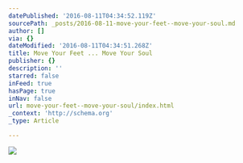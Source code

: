 ```yaml
---
datePublished: '2016-08-11T04:34:52.119Z'
sourcePath: _posts/2016-08-11-move-your-feet--move-your-soul.md
author: []
via: {}
dateModified: '2016-08-11T04:34:51.268Z'
title: Move Your Feet ... Move Your Soul
publisher: {}
description: ''
starred: false
inFeed: true
hasPage: true
inNav: false
url: move-your-feet--move-your-soul/index.html
_context: 'http://schema.org'
_type: Article

---
```

![](https://the-grid-user-content.s3-us-west-2.amazonaws.com/f938be47-2b56-42c7-83e1-ce9a559ce59d.jpg)